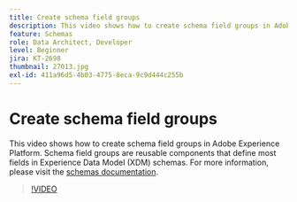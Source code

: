 ```yaml
---
title: Create schema field groups
description: This video shows how to create schema field groups in Adobe Experience Platform. Schema field groups are reusable components that define most fields in Experience Data Model (XDM) schemas. 
feature: Schemas
role: Data Architect, Developer
level: Beginner
jira: KT-2698
thumbnail: 27013.jpg
exl-id: 411a96d5-4b03-4775-8eca-9c9d444c255b
---
```

# Create schema field groups

This video shows how to create schema field groups in Adobe Experience Platform. Schema field groups are reusable components that define most fields in Experience Data Model (XDM) schemas. For more information, please visit the [schemas documentation](https://experienceleague.adobe.com/docs/experience-platform/xdm/home.html).

>[!VIDEO](https://video.tv.adobe.com/v/27013?learn=on&enablevpops)
